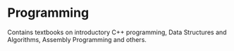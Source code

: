 # Programming

Contains textbooks on introductory C++ programming, Data Structures and Algorithms, Assembly Programming and others. 
